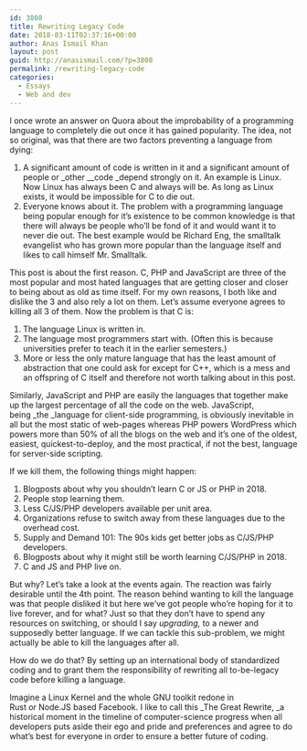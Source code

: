 ```yaml
---
id: 3808
title: Rewriting Legacy Code
date: 2018-03-11T02:37:16+00:00
author: Anas Ismail Khan
layout: post
guid: http://anasismail.com/?p=3808
permalink: /rewriting-legacy-code
categories:
  - Essays
  - Web and dev
---
```

I once wrote an answer on Quora about the improbability of a programming language to completely die out once it has gained popularity. The idea, not so original, was that there are two factors preventing a language from dying:

  1. A significant amount of code is written in it and a significant amount of people or _other __code _depend strongly on it. An example is Linux. Now Linux has always been C and always will be. As long as Linux exists, it would be impossible for C to die out.
  2. Everyone knows about it. The problem with a programming language being popular enough for it&#8217;s existence to be common knowledge is that there will always be people who&#8217;ll be fond of it and would want it to never die out. The best example would be Richard Eng, the smalltalk evangelist who has grown more popular than the language itself and likes to call himself Mr. Smalltalk.

This post is about the first reason. C, PHP and JavaScript are three of the most popular and most hated languages that are getting closer and closer to being about as old as time itself. For my own reasons, I both like and dislike the 3 and also rely a lot on them. Let&#8217;s assume everyone agrees to killing all 3 of them. Now the problem is that C is:

  1. The language Linux is written in.
  2. The language most programmers start with. (Often this is because universities prefer to teach it in the earlier semesters.)
  3. More or less the only mature language that has the least amount of abstraction that one could ask for except for C++, which is a mess and an offspring of C itself and therefore not worth talking about in this post.

<!--more-->

Similarly, JavaScript and PHP are easily the languages that together make up the largest percentage of all the code on the web. JavaScript, being _the _language for client-side programming, is obviously inevitable in all but the most static of web-pages whereas PHP powers WordPress which powers more than 50% of all the blogs on the web and it&#8217;s one of the oldest, easiest, quickest-to-deploy, and the most practical, if not the best, language for server-side scripting.

If we kill them, the following things might happen:

  1. Blogposts about why you shouldn&#8217;t learn C or JS or PHP in 2018.
  2. People stop learning them.
  3. Less C/JS/PHP developers available per unit area.
  4. Organizations refuse to switch away from these languages due to the overhead cost.
  5. Supply and Demand 101: The 90s kids get better jobs as C/JS/PHP developers.
  6. Blogposts about why it might still be worth learning C/JS/PHP in 2018.
  7. C and JS and PHP live on.

But why? Let&#8217;s take a look at the events again. The reaction was fairly desirable until the 4th point. The reason behind wanting to kill the language was that people disliked it but here we&#8217;ve got people who&#8217;re hoping for it to live forever, and for what? Just so that they don&#8217;t have to spend any resources on switching, or should I say _upgrading,_ to a newer and supposedly better language. If we can tackle this sub-problem, we might actually be able to kill the languages after all.

How do we do that? By setting up an international body of standardized coding and to grant them the responsibility of rewriting all to-be-legacy code before killing a language.

Imagine a Linux Kernel and the whole GNU toolkit redone in Rust or Node.JS based Facebook. I like to call this _The Great Rewrite, _a historical moment in the timeline of computer-science progress when all developers puts aside their ego and pride and preferences and agree to do what&#8217;s best for everyone in order to ensure a better future of coding.
